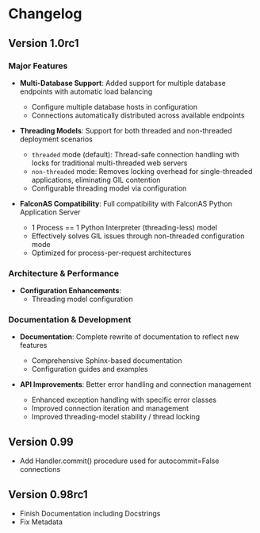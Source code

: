 # Changelog

## Version 1.0rc1

### Major Features

- **Multi-Database Support**: Added support for multiple database endpoints with automatic load balancing
  - Configure multiple database hosts in configuration
  - Connections automatically distributed across available endpoints

- **Threading Models**: Support for both threaded and non-threaded deployment scenarios
  - `threaded` mode (default): Thread-safe connection handling with locks for traditional multi-threaded web servers
  - `non-threaded` mode: Removes locking overhead for single-threaded applications, eliminating GIL contention
  - Configurable threading model via configuration

- **FalconAS Compatibility**: Full compatibility with FalconAS Python Application Server
  - 1 Process == 1 Python Interpreter (threading-less) model
  - Effectively solves GIL issues through non-threaded configuration mode
  - Optimized for process-per-request architectures

### Architecture & Performance

- **Configuration Enhancements**: 
  - Threading model configuration

### Documentation & Development

- **Documentation**: Complete rewrite of documentation to reflect new features
  - Comprehensive Sphinx-based documentation
  - Configuration guides and examples

- **API Improvements**: Better error handling and connection management
  - Enhanced exception handling with specific error classes
  - Improved connection iteration and management
  - Improved threading-model stability / thread locking

## Version 0.99

- Add Handler.commit() procedure used for autocommit=False connections

## Version 0.98rc1

- Finish Documentation including Docstrings
- Fix Metadata

